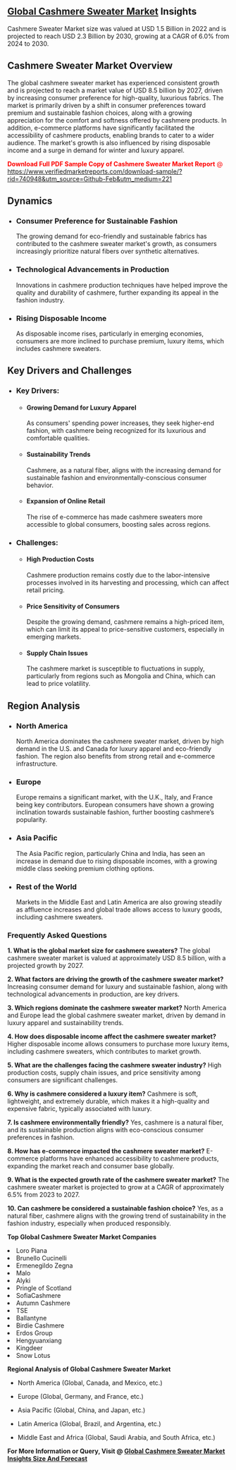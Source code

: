 <h2><a href="https://www.verifiedmarketreports.com/download-sample/?rid=740948&amp;utm_source=Github&amp;utm_medium=221" target="_blank">Global Cashmere Sweater Market</a> Insights</h2><p>Cashmere Sweater Market size was valued at USD 1.5 Billion in 2022 and is projected to reach USD 2.3 Billion by 2030, growing at a CAGR of 6.0% from 2024 to 2030.</p><p> <h2>Cashmere Sweater Market Overview</h2> <p>The global cashmere sweater market has experienced consistent growth and is projected to reach a market value of USD 8.5 billion by 2027, driven by increasing consumer preference for high-quality, luxurious fabrics. The market is primarily driven by a shift in consumer preferences toward premium and sustainable fashion choices, along with a growing appreciation for the comfort and softness offered by cashmere products. In addition, e-commerce platforms have significantly facilitated the accessibility of cashmere products, enabling brands to cater to a wider audience. The market's growth is also influenced by rising disposable income and a surge in demand for winter and luxury apparel.</p> <p><p><span class=""><span style="color: #ff0000;"><strong>Download Full PDF Sample Copy of Cashmere Sweater Market Report</strong> @ </span><a href="https://www.verifiedmarketreports.com/download-sample/?rid=740948&amp;utm_source=Github-Feb&amp;utm_medium=221" target="_blank">https://www.verifiedmarketreports.com/download-sample/?rid=740948&amp;utm_source=Github-Feb&amp;utm_medium=221</a></span></p></p> <h2>Dynamics</h2> <ul style="list-style-type: disc; padding-left: 20px;"> <li><h3>Consumer Preference for Sustainable Fashion</h3> The growing demand for eco-friendly and sustainable fabrics has contributed to the cashmere sweater market's growth, as consumers increasingly prioritize natural fibers over synthetic alternatives.</li> <li><h3>Technological Advancements in Production</h3> Innovations in cashmere production techniques have helped improve the quality and durability of cashmere, further expanding its appeal in the fashion industry.</li> <li><h3>Rising Disposable Income</h3> As disposable income rises, particularly in emerging economies, consumers are more inclined to purchase premium, luxury items, which includes cashmere sweaters.</li> </ul> <h2>Key Drivers and Challenges</h2> <ul style="list-style-type: disc; padding-left: 20px;"> <li><h3>Key Drivers:</h3> <ul> <li><h4>Growing Demand for Luxury Apparel</h4> As consumers' spending power increases, they seek higher-end fashion, with cashmere being recognized for its luxurious and comfortable qualities.</li> <li><h4>Sustainability Trends</h4> Cashmere, as a natural fiber, aligns with the increasing demand for sustainable fashion and environmentally-conscious consumer behavior.</li> <li><h4>Expansion of Online Retail</h4> The rise of e-commerce has made cashmere sweaters more accessible to global consumers, boosting sales across regions.</li> </ul> </li> <li><h3>Challenges:</h3> <ul> <li><h4>High Production Costs</h4> Cashmere production remains costly due to the labor-intensive processes involved in its harvesting and processing, which can affect retail pricing.</li> <li><h4>Price Sensitivity of Consumers</h4> Despite the growing demand, cashmere remains a high-priced item, which can limit its appeal to price-sensitive customers, especially in emerging markets.</li> <li><h4>Supply Chain Issues</h4> The cashmere market is susceptible to fluctuations in supply, particularly from regions such as Mongolia and China, which can lead to price volatility.</li> </ul> </li> </ul> <h2>Region Analysis</h2> <ul style="list-style-type: disc; padding-left: 20px;"> <li><h3>North America</h3> North America dominates the cashmere sweater market, driven by high demand in the U.S. and Canada for luxury apparel and eco-friendly fashion. The region also benefits from strong retail and e-commerce infrastructure.</li> <li><h3>Europe</h3> Europe remains a significant market, with the U.K., Italy, and France being key contributors. European consumers have shown a growing inclination towards sustainable fashion, further boosting cashmere’s popularity.</li> <li><h3>Asia Pacific</h3> The Asia Pacific region, particularly China and India, has seen an increase in demand due to rising disposable incomes, with a growing middle class seeking premium clothing options.</li> <li><h3>Rest of the World</h3> Markets in the Middle East and Latin America are also growing steadily as affluence increases and global trade allows access to luxury goods, including cashmere sweaters.</li> </ul> <h3>Frequently Asked Questions</h3> <p><b>1. What is the global market size for cashmere sweaters?</b> The global cashmere sweater market is valued at approximately USD 8.5 billion, with a projected growth by 2027.</p> <p><b>2. What factors are driving the growth of the cashmere sweater market?</b> Increasing consumer demand for luxury and sustainable fashion, along with technological advancements in production, are key drivers.</p> <p><b>3. Which regions dominate the cashmere sweater market?</b> North America and Europe lead the global cashmere sweater market, driven by demand in luxury apparel and sustainability trends.</p> <p><b>4. How does disposable income affect the cashmere sweater market?</b> Higher disposable income allows consumers to purchase more luxury items, including cashmere sweaters, which contributes to market growth.</p> <p><b>5. What are the challenges facing the cashmere sweater industry?</b> High production costs, supply chain issues, and price sensitivity among consumers are significant challenges.</p> <p><b>6. Why is cashmere considered a luxury item?</b> Cashmere is soft, lightweight, and extremely durable, which makes it a high-quality and expensive fabric, typically associated with luxury.</p> <p><b>7. Is cashmere environmentally friendly?</b> Yes, cashmere is a natural fiber, and its sustainable production aligns with eco-conscious consumer preferences in fashion.</p> <p><b>8. How has e-commerce impacted the cashmere sweater market?</b> E-commerce platforms have enhanced accessibility to cashmere products, expanding the market reach and consumer base globally.</p> <p><b>9. What is the expected growth rate of the cashmere sweater market?</b> The cashmere sweater market is projected to grow at a CAGR of approximately 6.5% from 2023 to 2027.</p> <p><b>10. Can cashmere be considered a sustainable fashion choice?</b> Yes, as a natural fiber, cashmere aligns with the growing trend of sustainability in the fashion industry, especially when produced responsibly.</p> </p><p><strong>Top Global Cashmere Sweater Market Companies</strong></p><div data-test-id=""><p><li>Loro Piana</li><li> Brunello Cucinelli</li><li> Ermenegildo Zegna</li><li> Malo</li><li> Alyki</li><li> Pringle of Scotland</li><li> SofiaCashmere</li><li> Autumn Cashmere</li><li> TSE</li><li> Ballantyne</li><li> Birdie Cashmere</li><li> Erdos Group</li><li> Hengyuanxiang</li><li> Kingdeer</li><li> Snow Lotus</li></p><div><strong>Regional Analysis of&nbsp;Global Cashmere Sweater Market</strong></div><ul><li dir="ltr"><p dir="ltr">North America&nbsp;(Global, Canada, and Mexico, etc.)</p></li><li dir="ltr"><p dir="ltr">Europe (Global, Germany, and France, etc.)</p></li><li dir="ltr"><p dir="ltr">Asia Pacific&nbsp;(Global, China, and Japan, etc.)</p></li><li dir="ltr"><p dir="ltr">Latin America&nbsp;(Global, Brazil, and Argentina, etc.)</p></li><li dir="ltr">Middle East and Africa&nbsp;(Global, Saudi Arabia, and South Africa, etc.)</li></ul><p><strong>For More Information or Query, Visit @&nbsp;</strong><strong><a href="https://www.verifiedmarketreports.com/product/cashmere-sweater-market/?utm_source=Github&amp;utm_medium=221" target="_blank">Global Cashmere Sweater Market Insights Size And Forecast</a></strong></p></div>
